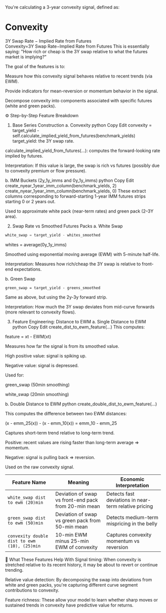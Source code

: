 You're calculating a 3-year convexity signal, defined as:

Convexity
=
3Y Swap Rate
−
Implied Rate from Futures
Convexity=3Y Swap Rate−Implied Rate from Futures
This is essentially saying: "How rich or cheap is the 3Y swap relative to what the futures market is implying?"

The goal of the features is to:

Measure how this convexity signal behaves relative to recent trends (via EWM).

Provide indicators for mean-reversion or momentum behavior in the signal.

Decompose convexity into components associated with specific futures (white and green packs).

⚙️ Step-by-Step Feature Breakdown
1. Base Series Construction
a. Convexity
python
Copy
Edit
convexity = target_yield - self.calculate_implied_yield_from_futures(benchmark_yields)
target_yield: the 3Y swap rate.

calculate_implied_yield_from_futures(...): computes the forward-looking rate implied by futures.

Interpretation: If this value is large, the swap is rich vs futures (possibly due to convexity premium or flow pressure).

b. IMM Buckets (2y_1y_imms and 0y_1y_imms)
python
Copy
Edit
create_nyear_1year_imm_column(benchmark_yields, 2)
create_nyear_1year_imm_column(benchmark_yields, 0)
These extract columns corresponding to forward-starting 1-year IMM futures strips starting 0 or 2 years out.

Used to approximate white pack (near-term rates) and green pack (2–3Y area).

2. Swap Rate vs Smoothed Futures Packs
a. White Swap
```python
white_swap = target_yield - whites_smoothed
```

whites = average(0y_1y_imms)


Smoothed using exponential moving average (EWM) with 5-minute half-life.

Interpretation: Measures how rich/cheap the 3Y swap is relative to front-end expectations.

b. Green Swap

```
green_swap = target_yield - greens_smoothed
```

Same as above, but using the 2y-3y forward strip.

Interpretation: How much the 3Y swap deviates from mid-curve forwards (more relevant to convexity flows).

3. Feature Engineering: Distance to EWM
a. Single Distance to EWM
python
Copy
Edit
create_dist_to_ewm_feature(...)
This computes:

feature = xt - EWM(xt)

Measures how far the signal is from its smoothed value.

High positive value: signal is spiking up.

Negative value: signal is depressed.

Used for:

green_swap (50min smoothing)

white_swap (20min smoothing)

b. Double Distance to EWM
python
create_double_dist_to_ewm_feature(...)

This computes the difference between two EWM distances:

(x - emm_25(x)) - (x - emm_10(x)) = emm_10 - emm_25

Captures short-term trend relative to long-term trend.

Positive: recent values are rising faster than long-term average ⇒ momentum.

Negative: signal is pulling back ⇒ reversion.

Used on the raw convexity signal.


| Feature Name                                 | Meaning                                              | Economic Interpretation                               |
| -------------------------------------------- | ---------------------------------------------------- | ----------------------------------------------------- |
| `white_swap dist to ewm (20)min`             | Deviation of swap vs front-end pack from 20-min mean | Detects fast deviations in near-term relative pricing |
| `green_swap dist to ewm (50)min`             | Deviation of swap vs green pack from 50-min mean     | Detects medium-term mispricing in the belly           |
| `convexity double dist to ewm (10), (25)min` | 10-min EWM minus 25-min EWM of convexity             | Captures convexity momentum vs reversion              |


📌 What These Features Help With
Signal timing: When convexity is stretched relative to its recent history, it may be about to revert or continue trending.

Relative value detection: By decomposing the swap into deviations from white and green packs, you're capturing different curve segment contributions to convexity.

Feature richness: These allow your model to learn whether sharp moves or sustained trends in convexity have predictive value for returns.